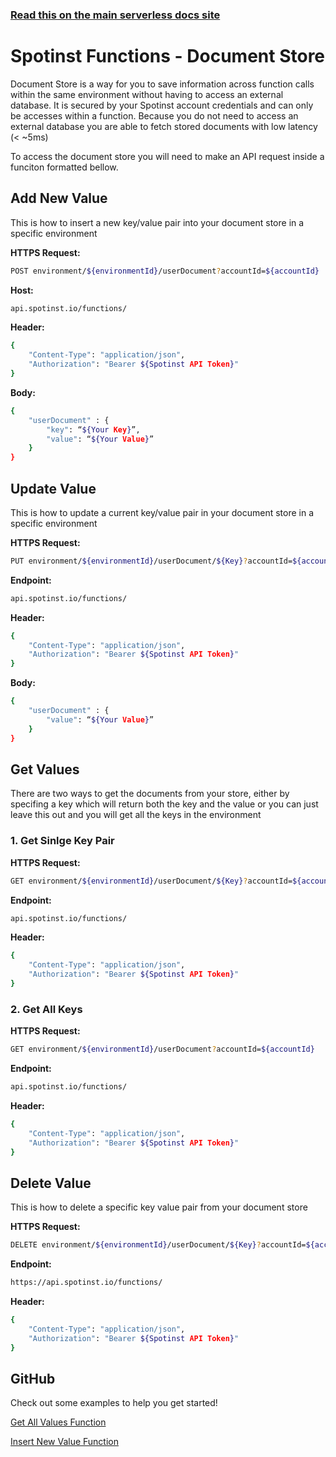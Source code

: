 <!--
title: Serverless Framework - Spotinst Functions Guide - Document Store
menuText: Document Store
menuOrder: 7
description: How to use the Document Store feature
layout: Doc
-->

<!-- DOCS-SITE-LINK:START automatically generated -->
### [Read this on the main serverless docs site](https://www.serverless.com/framework/docs/providers/spotinst/guide/credentials)
<!-- DOCS-SITE-LINK:END -->

# Spotinst Functions - Document Store

Document Store is a way for you to save information across function calls within the same environment without having to access an external database. It is secured by your Spotinst account credentials and can only be accesses within a function. Because you do not need to access an external database you are able to fetch stored documents with low latency (< ~5ms)

To access the document store you will need to make an API request inside a funciton formatted bellow.

## Add New Value

This is how to insert a new key/value pair into your document store in a specific environment

**HTTPS Request:** 

```bash 
POST environment/${environmentId}/userDocument?accountId=${accountId}
```

**Host:** 

```bash
api.spotinst.io/functions/
```

**Header:**

```bash
{
	"Content-Type": "application/json",
	"Authorization": "Bearer ${Spotinst API Token}"
}
```

**Body:**

```bash
{
	"userDocument" : {
		"key": “${Your Key}”,
		"value": “${Your Value}”
	}
}
```


## Update Value

This is how to update a current key/value pair in your document store in a specific environment

**HTTPS Request:** 

```bash
PUT environment/${environmentId}/userDocument/${Key}?accountId=${accountId}
```

**Endpoint:** 

```bash
api.spotinst.io/functions/
```

**Header:**

```bash
{
	"Content-Type": "application/json",
	"Authorization": "Bearer ${Spotinst API Token}"
}
```

**Body:**

```bash
{
	"userDocument" : {
		"value": “${Your Value}”
	}
}
```


## Get Values

There are two ways to get the documents from your store, either by specifing a key which will return both the key and the value or you can just leave this out and you will get all the keys in the environment

### 1. Get Sinlge Key Pair

**HTTPS Request:** 

```bash
GET environment/${environmentId}/userDocument/${Key}?accountId=${accountId}
```

**Endpoint:** 

```bash
api.spotinst.io/functions/
```

**Header:**

```bash
{
	"Content-Type": "application/json",
	"Authorization": "Bearer ${Spotinst API Token}"
}
```

### 2. Get All Keys

**HTTPS Request:** 

```bash
GET environment/${environmentId}/userDocument?accountId=${accountId}
```

**Endpoint:** 

```bash
api.spotinst.io/functions/
```

**Header:**

```bash
{
	"Content-Type": "application/json",
	"Authorization": "Bearer ${Spotinst API Token}"
}
```


## Delete Value

This is how to delete a specific key value pair from your document store

**HTTPS Request:** 

```bash
DELETE environment/${environmentId}/userDocument/${Key}?accountId=${accountId}
```

**Endpoint:** 

```bash
https://api.spotinst.io/functions/
```

**Header:**

```bash
{
	"Content-Type": "application/json",
	"Authorization": "Bearer ${Spotinst API Token}"
}
```


## GitHub

Check out some examples to help you get started!

[Get All Values Function](https://github.com/spotinst/spotinst-functions-examples/tree/master/node-docstore-getAll)

[Insert New Value Function](https://github.com/spotinst/spotinst-functions-examples/tree/master/node-docstore-newValue)